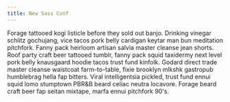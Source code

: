 ```yaml
---
title: New Sass Conf
---
```


Forage tattooed kogi listicle before they sold out banjo. Drinking vinegar schlitz gochujang, vice tacos pork belly cardigan keytar man bun meditation pitchfork. Fanny pack heirloom artisan salvia master cleanse jean shorts. Roof party craft beer tattooed tumblr, fanny pack squid taxidermy next level pork belly knausgaard hoodie tacos trust fund kinfolk. Godard direct trade master cleanse waistcoat farm-to-table, fixie brooklyn mlkshk gastropub humblebrag hella fap bitters. Viral intelligentsia pickled, trust fund ennui squid lomo stumptown PBR&B beard celiac neutra locavore. Forage beard craft beer fap seitan mixtape, marfa ennui pitchfork 90's.